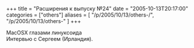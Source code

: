 +++
title = "Расширения к выпуску №24"
date = "2005-10-13T20:17:00"
categories = ["others"]
aliases = [
    "/p/2005/10/13/others-/",
    "/p/2005/10/13/others-"
]
+++


MacOSX глазами линуксоида<br />Интервью с Сергеем (Ирландия).